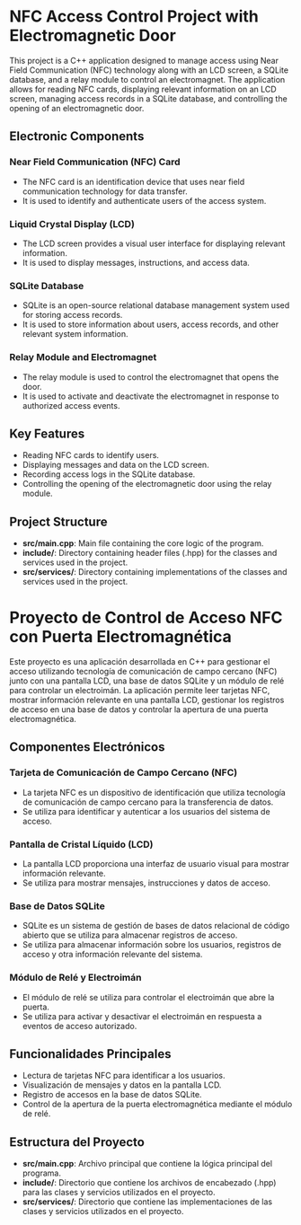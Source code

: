 # NFC Access Control Project with Electromagnetic Door

This project is a C++ application designed to manage access using Near Field Communication (NFC) technology along with an LCD screen, a SQLite database, and a relay module to control an electromagnet. The application allows for reading NFC cards, displaying relevant information on an LCD screen, managing access records in a SQLite database, and controlling the opening of an electromagnetic door.

## Electronic Components

### Near Field Communication (NFC) Card
- The NFC card is an identification device that uses near field communication technology for data transfer.
- It is used to identify and authenticate users of the access system.

### Liquid Crystal Display (LCD)
- The LCD screen provides a visual user interface for displaying relevant information.
- It is used to display messages, instructions, and access data.

### SQLite Database
- SQLite is an open-source relational database management system used for storing access records.
- It is used to store information about users, access records, and other relevant system information.

### Relay Module and Electromagnet
- The relay module is used to control the electromagnet that opens the door.
- It is used to activate and deactivate the electromagnet in response to authorized access events.

## Key Features

- Reading NFC cards to identify users.
- Displaying messages and data on the LCD screen.
- Recording access logs in the SQLite database.
- Controlling the opening of the electromagnetic door using the relay module.

## Project Structure

- **src/main.cpp**: Main file containing the core logic of the program.
- **include/**: Directory containing header files (.hpp) for the classes and services used in the project.
- **src/services/**: Directory containing implementations of the classes and services used in the project.


# Proyecto de Control de Acceso NFC con Puerta Electromagnética

Este proyecto es una aplicación desarrollada en C++ para gestionar el acceso utilizando tecnología de comunicación de campo cercano (NFC) junto con una pantalla LCD, una base de datos SQLite y un módulo de relé para controlar un electroimán. La aplicación permite leer tarjetas NFC, mostrar información relevante en una pantalla LCD, gestionar los registros de acceso en una base de datos y controlar la apertura de una puerta electromagnética.

## Componentes Electrónicos

### Tarjeta de Comunicación de Campo Cercano (NFC)
- La tarjeta NFC es un dispositivo de identificación que utiliza tecnología de comunicación de campo cercano para la transferencia de datos.
- Se utiliza para identificar y autenticar a los usuarios del sistema de acceso.

### Pantalla de Cristal Líquido (LCD)
- La pantalla LCD proporciona una interfaz de usuario visual para mostrar información relevante.
- Se utiliza para mostrar mensajes, instrucciones y datos de acceso.

### Base de Datos SQLite
- SQLite es un sistema de gestión de bases de datos relacional de código abierto que se utiliza para almacenar registros de acceso.
- Se utiliza para almacenar información sobre los usuarios, registros de acceso y otra información relevante del sistema.

### Módulo de Relé y Electroimán
- El módulo de relé se utiliza para controlar el electroimán que abre la puerta.
- Se utiliza para activar y desactivar el electroimán en respuesta a eventos de acceso autorizado.

## Funcionalidades Principales

- Lectura de tarjetas NFC para identificar a los usuarios.
- Visualización de mensajes y datos en la pantalla LCD.
- Registro de accesos en la base de datos SQLite.
- Control de la apertura de la puerta electromagnética mediante el módulo de relé.

## Estructura del Proyecto

- **src/main.cpp**: Archivo principal que contiene la lógica principal del programa.
- **include/**: Directorio que contiene los archivos de encabezado (.hpp) para las clases y servicios utilizados en el proyecto.
- **src/services/**: Directorio que contiene las implementaciones de las clases y servicios utilizados en el proyecto.
